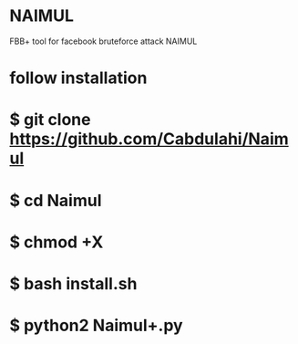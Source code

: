 # NAIMUL
FBB+ tool for facebook bruteforce attack 
NAIMUL 
# follow installation 
# $ git clone https://github.com/Cabdulahi/Naimul
# $ cd Naimul
# $ chmod +X 
# $ bash install.sh
# $ python2 Naimul+.py
